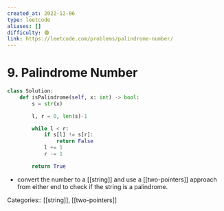 ```yaml
---
created_at: 2022-12-06
type: leetcode
aliases: []
difficulty: 🟢
link: https://leetcode.com/problems/palindrome-number/
---
```


# 9. Palindrome Number

```python
class Solution:
    def isPalindrome(self, x: int) -> bool:
        s = str(x)

        l, r = 0, len(s)-1

        while l < r:
            if s[l] != s[r]:
                return False
            l += 1
            r -= 1

        return True
```

- convert the number to a [[string]] and use a [[two-pointers]] approach from either end to check if the string is a palindrome.

Categories:: [[string]], [[two-pointers]]
